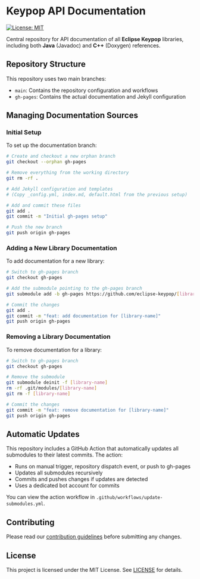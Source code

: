 # Keypop API Documentation

[![License: MIT](https://img.shields.io/badge/License-MIT-yellow.svg)](https://opensource.org/licenses/MIT)

Central repository for API documentation of all **Eclipse Keypop** libraries, including both **Java** (Javadoc) and
**C++** (Doxygen) references.

## Repository Structure

This repository uses two main branches:
- `main`: Contains the repository configuration and workflows
- `gh-pages`: Contains the actual documentation and Jekyll configuration

## Managing Documentation Sources

### Initial Setup

To set up the documentation branch:

```bash
# Create and checkout a new orphan branch
git checkout --orphan gh-pages

# Remove everything from the working directory
git rm -rf .

# Add Jekyll configuration and templates
# (Copy _config.yml, index.md, default.html from the previous setup)

# Add and commit these files
git add .
git commit -m "Initial gh-pages setup"

# Push the new branch
git push origin gh-pages
```

### Adding a New Library Documentation

To add documentation for a new library:

```bash
# Switch to gh-pages branch
git checkout gh-pages

# Add the submodule pointing to the gh-pages branch
git submodule add -b gh-pages https://github.com/eclipse-keypop/[library-name].git [library-name]

# Commit the changes
git add .
git commit -m "feat: add documentation for [library-name]"
git push origin gh-pages
```

### Removing a Library Documentation

To remove documentation for a library:

```bash
# Switch to gh-pages branch
git checkout gh-pages

# Remove the submodule
git submodule deinit -f [library-name]
rm -rf .git/modules/[library-name]
git rm -f [library-name]

# Commit the changes
git commit -m "feat: remove documentation for [library-name]"
git push origin gh-pages
```

## Automatic Updates

This repository includes a GitHub Action that automatically updates all submodules to their latest commits. The action:

- Runs on manual trigger, repository dispatch event, or push to gh-pages
- Updates all submodules recursively
- Commits and pushes changes if updates are detected
- Uses a dedicated bot account for commits

You can view the action workflow in `.github/workflows/update-submodules.yml`.

## Contributing

Please read our [contribution guidelines](https://keypop.org/community/contributing/) before submitting any changes.

## License

This project is licensed under the MIT License. See [LICENSE](LICENSE) for details.